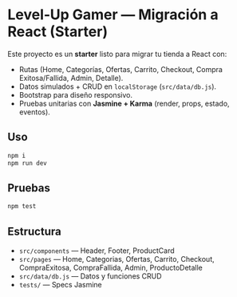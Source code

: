 # Level‑Up Gamer — Migración a React (Starter)

Este proyecto es un **starter** listo para migrar tu tienda a React con:
- Rutas (Home, Categorías, Ofertas, Carrito, Checkout, Compra Exitosa/Fallida, Admin, Detalle).
- Datos simulados + CRUD en `localStorage` (`src/data/db.js`).
- Bootstrap para diseño responsivo.
- Pruebas unitarias con **Jasmine + Karma** (render, props, estado, eventos).

## Uso
```bash
npm i
npm run dev
```

## Pruebas
```bash
npm test
```

## Estructura
- `src/components` — Header, Footer, ProductCard
- `src/pages` — Home, Categorias, Ofertas, Carrito, Checkout, CompraExitosa, CompraFallida, Admin, ProductoDetalle
- `src/data/db.js` — Datos y funciones CRUD
- `tests/` — Specs Jasmine
